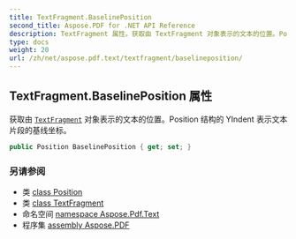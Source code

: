 ```yaml
---
title: TextFragment.BaselinePosition
second_title: Aspose.PDF for .NET API Reference
description: TextFragment 属性。获取由 TextFragment 对象表示的文本的位置。Position 结构的 YIndent 表示文本片段的基线坐标
type: docs
weight: 20
url: /zh/net/aspose.pdf.text/textfragment/baselineposition/
---
```

## TextFragment.BaselinePosition 属性

获取由 [`TextFragment`](../) 对象表示的文本的位置。Position 结构的 YIndent 表示文本片段的基线坐标。

```csharp
public Position BaselinePosition { get; set; }
```

### 另请参阅

* 类 [class Position](../../position/)
* 类 [class TextFragment](../)
* 命名空间 [namespace Aspose.Pdf.Text](../../../aspose.pdf.text/)
* 程序集 [assembly Aspose.PDF](../../../)